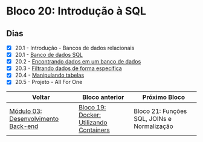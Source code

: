 # Bloco 20: Introdução à SQL

## Dias

- [x] 20.1 - Introdução - Bancos de dados relacionais
- [x] 20.1 - [Banco de dados SQL](./01-banco-de-dados-sql/)
- [x] 20.2 - [Encontrando dados em um banco de dados](./02-encontrando-dados-em-um%20banco-de-dados/)
- [x] 20.3 - [Filtrando dados de forma específica](./03-filtrando-dados-de-forma-espec%C3%ADfica/)
- [x] 20.4 - [Manipulando tabelas](./04-manipulando-tabelas/)
- [x] 20.5 - Projeto - All For One

| Voltar                                     | Bloco anterior                                                                 | Próximo Bloco                               |
| ------------------------------------------ | ------------------------------------------------------------------------------ | ------------------------------------------- |
| [Módulo 03: Desenvolvimento Back-end](../) | [Bloco 19: Docker: Utilizando Containers](../19-docker-utilizando-containers/) | Bloco 21: Funções SQL, JOINs e Normalização |
